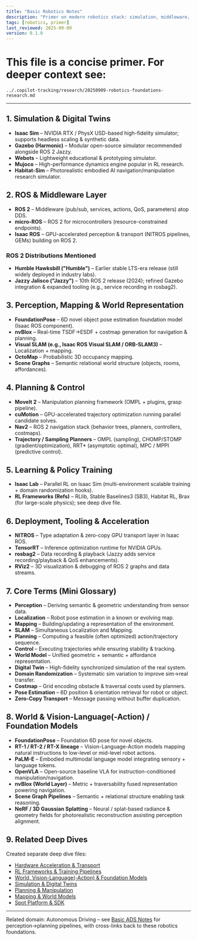 ```yaml
---
title: "Basic Robotics Notes"
description: "Primer on modern robotics stack: simulation, middleware, perception, planning, learning, acceleration."
tags: [robotics, primer]
last_reviewed: 2025-09-09
version: 0.1.0
---
```


# This file is a concise primer. For deeper context see:
`../.copilot-tracking/research/20250909-robotics-foundations-research.md`

---
## 1. Simulation & Digital Twins

- **Isaac Sim** – NVIDIA RTX / PhysX USD-based high-fidelity simulator; supports headless scaling & synthetic data.
- **Gazebo (Harmonic)** – Modular open-source simulator recommended alongside ROS 2 Jazzy.
- **Webots** – Lightweight educational & prototyping simulator.
- **Mujoco** – High-performance dynamics engine popular in RL research.
- **Habitat-Sim** – Photorealistic embodied AI navigation/manipulation research simulator.

## 2. ROS & Middleware Layer

- **ROS 2** – Middleware (pub/sub, services, actions, QoS, parameters) atop DDS.
- **micro-ROS** – ROS 2 for microcontrollers (resource-constrained endpoints).
- **Isaac ROS** – GPU-accelerated perception & transport (NITROS pipelines, GEMs) building on ROS 2.

### ROS 2 Distributions Mentioned

- **Humble Hawksbill ("Humble")** – Earlier stable LTS-era release (still widely deployed in industry labs).
- **Jazzy Jalisco ("Jazzy")** – 10th ROS 2 release (2024); refined Gazebo integration & expanded tooling (e.g., service recording in rosbag2).

## 3. Perception, Mapping & World Representation

- **FoundationPose** – 6D novel object pose estimation foundation model (Isaac ROS component).
- **nvBlox** – Real-time TSDF→ESDF + costmap generation for navigation & planning.
- **Visual SLAM (e.g., Isaac ROS Visual SLAM / ORB-SLAM3)** – Localization + mapping.
- **OctoMap** – Probabilistic 3D occupancy mapping.
- **Scene Graphs** – Semantic relational world structure (objects, rooms, affordances).

## 4. Planning & Control

- **MoveIt 2** – Manipulation planning framework (OMPL + plugins, grasp pipeline).
- **cuMotion** – GPU-accelerated trajectory optimization running parallel candidate solves.
- **Nav2** – ROS 2 navigation stack (behavior trees, planners, controllers, costmaps).
- **Trajectory / Sampling Planners** – OMPL (sampling), CHOMP/STOMP (gradient/optimization), RRT* (asymptotic optimal), MPC / MPPI (predictive control).

## 5. Learning & Policy Training

- **Isaac Lab** – Parallel RL on Isaac Sim (multi-environment scalable training + domain randomization hooks).
- **RL Frameworks (Refs)** – RLlib, Stable Baselines3 (SB3), Habitat RL, Brax (for large-scale physics); see deep dive file.

## 6. Deployment, Tooling & Acceleration

- **NITROS** – Type adaptation & zero-copy GPU transport layer in Isaac ROS.
- **TensorRT** – Inference optimization runtime for NVIDIA GPUs.
- **rosbag2** – Data recording & playback (Jazzy adds service recording/playback & QoS enhancements).
- **RViz2** – 3D visualization & debugging of ROS 2 graphs and data streams.

## 7. Core Terms (Mini Glossary)

- **Perception** – Deriving semantic & geometric understanding from sensor data.
- **Localization** – Robot pose estimation in a known or evolving map.
- **Mapping** – Building/updating a representation of the environment.
- **SLAM** – Simultaneous Localization and Mapping.
- **Planning** – Computing a feasible (often optimized) action/trajectory sequence.
- **Control** – Executing trajectories while ensuring stability & tracking.
- **World Model** – Unified geometric + semantic + affordance representation.
- **Digital Twin** – High-fidelity synchronized simulation of the real system.
- **Domain Randomization** – Systematic sim variation to improve sim→real transfer.
- **Costmap** – Grid encoding obstacle & traversal costs used by planners.
- **Pose Estimation** – 6D position & orientation retrieval for robot or object.
- **Zero-Copy Transport** – Message passing without buffer duplication.

## 8. World & Vision-Language(-Action) / Foundation Models

- **FoundationPose** – Foundation 6D pose for novel objects.
- **RT-1 / RT-2 / RT-X lineage** – Vision-Language-Action models mapping natural instructions to low-level or mid-level robot actions.
- **PaLM-E** – Embodied multimodal language model integrating sensory + language tokens.
- **OpenVLA** – Open-source baseline VLA for instruction-conditioned manipulation/navigation.
- **nvBlox (World Layer)** – Metric + traversability fused representation powering navigation.
- **Scene Graph Pipelines** – Semantic + relational structure enabling task reasoning.
- **NeRF / 3D Gaussian Splatting** – Neural / splat-based radiance & geometry fields for photorealistic reconstruction assisting perception alignment.

## 9. Related Deep Dives

Created separate deep dive files:

- [Hardware Acceleration & Transport](robotics_deep_dive_hardware_acceleration.md)
- [RL Frameworks & Training Pipelines](robotics_deep_dive_rl_frameworks.md)
- [World, Vision-Language(-Action) & Foundation Models](robotics_deep_dive_models_world_vlm.md)
- [Simulation & Digital Twins](robotics_deep_dive_simulation.md)
- [Planning & Manipulation](robotics_deep_dive_planning_manipulation.md)
- [Mapping & World Models](robotics_deep_dive_mapping_world_models.md)
- [Spot Platform & SDK](robotics_deep_dive_spot_platform.md)

---
Related domain: Autonomous Driving – see [Basic ADS Notes](basic_ads_notes.md) for perception→planning pipelines, with cross-links back to these robotics foundations.


